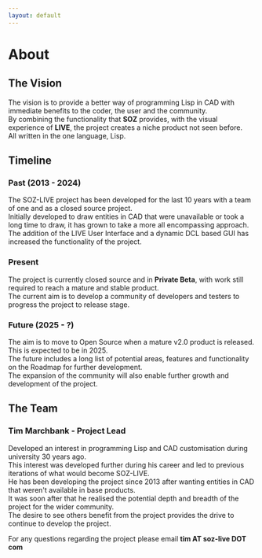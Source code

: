 ```yaml
---
layout: default
---
```


# About

## The Vision

The vision is to provide a better way of programming Lisp in CAD with immediate benefits to the coder, the user and the community.  
By combining the functionality that **SOZ** provides, with the visual experience of **LIVE**, the project creates a niche product not seen before.  
All written in the one language, Lisp.  

## Timeline

### Past (2013 - 2024)

The SOZ-LIVE project has been developed for the last 10 years with a team of one and as a closed source project.  
Initially developed to draw entities in CAD that were unavailable or took a long time to draw, it has grown to take a more all encompassing approach.  
The addition of the LIVE User Interface and a dynamic DCL based GUI has increased the functionality of the project.  

### Present

The project is currently closed source and in **Private Beta**, with work still required to reach a mature and stable product.  
The current aim is to develop a community of developers and testers to progress the project to release stage.  

### Future (2025 - ?)

The aim is to move to Open Source when a mature v2.0 product is released.<br>
This is expected to be in 2025.  
The future includes a long list of potential areas, features and functionality on the Roadmap for further development.  
The expansion of the community will also enable further growth and development of the project.


## The Team

### Tim Marchbank - Project Lead

Developed an interest in programming Lisp and CAD customisation during university 30 years ago.  
This interest was developed further during his career and led to previous iterations of what would become SOZ-LIVE.  
He has been developing the project since 2013 after wanting entities in CAD that weren't available in base products.  
It was soon after that he realised the potential depth and breadth of the project for the wider community.  
The desire to see others benefit from the project provides the drive to continue to develop the project.  

For any questions regarding the project please email **tim AT soz-live DOT com**
